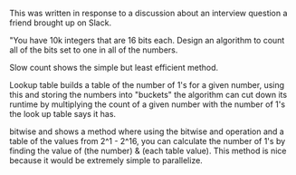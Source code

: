 This was written in response to a discussion about an interview question a friend
brought up on Slack.

"You have 10k integers that are 16 bits each. Design an algorithm to count all of the
bits set to one in all of the numbers.

Slow count shows the simple but least efficient method.

Lookup table builds a table of the number of 1's for a given number, using this and
storing the numbers into "buckets" the algorithm can cut down its runtime by multiplying
the count of a given number with the number of 1's the look up table says it has.

bitwise and shows a method where using the bitwise and operation and a table of the values from 2^1 - 2^16,
you can calculate the number of 1's by finding the value of (the number) & (each table value). This method is nice
because it would be extremely simple to parallelize.
